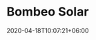 ---
title: "Bombeo Solar"
date: 2020-04-18T10:07:21+06:00
# post image
image: "images/blog/post-1.jpg"
# meta description
description: "This is meta description"
type: energias-renovables/bombeo-solar
# post draft
draft: false
menu:
  main:
    parent: "energias renovables"
    weight: 2
banner:
  title: Bombeo Solar
  image: /images/banner_bombeo_solar.png
  content: Bomba hidraulica alimentada de forma directa por paneles solares fotovoltaicos, disfrutá del agua todos los días del año, sin instalaciones  fijas, libres de mantenimiento. 



  button:
    enable: true
    label: ¿Dudas? escribinos
    link: contact

cards:
  - title: TECNO 800
    image: "/images/covac.png"
    content: "Este equipo está diseñado y fabricado en su totalidad por Tecnotrol SRL en Comodoro Rivadavia. El TECNO-800 fue probado en condiciones climáticas extremas y ha demostrando una resistencia sin precedentes para este tipo de productos. Su rendimiento, satisface  los requerimientos de electricidad básicos de una vivienda rural en 220V o 24V: TV, radio, iluminación y permite operar electrodomésticos con uso racional de la energía."
    button:
      enable: false
      label: Ver más información
      link: "#"
  - title: TECNO 800
    image: "/images/covac.png"
    content: "Este equipo está diseñado y fabricado en su totalidad por Tecnotrol SRL en Comodoro Rivadavia. El TECNO-800 fue probado en condiciones climáticas extremas y ha demostrando una resistencia sin precedentes para este tipo de productos. Su rendimiento, satisface  los requerimientos de electricidad básicos de una vivienda rural en 220V o 24V: TV, radio, iluminación y permite operar electrodomésticos con uso racional de la energía."
    button:
      enable: false
      label: Ver más información
      link: "#"
  - title: TECNO 800
    image: "/images/covac.png"
    content: "Este equipo está diseñado y fabricado en su totalidad por Tecnotrol SRL en Comodoro Rivadavia. El TECNO-800 fue probado en condiciones climáticas extremas y ha demostrando una resistencia sin precedentes para este tipo de productos. Su rendimiento, satisface  los requerimientos de electricidad básicos de una vivienda rural en 220V o 24V: TV, radio, iluminación y permite operar electrodomésticos con uso racional de la energía."
    button:
      enable: false
      label: Ver más información
      link: "#"


table:
  title: "Títulito"
  cols:
    - ""
    - Tecno 800
    - Tecno 1200
    - Tecno 2000

  rows:
    - row:
      - Diámetro del rotor
      - Mark
      - Otto
      - mdo

    - row:
      - Montaje
      - Jacob
      - Thornton
      - "@fat"

    - row:
      - Velocidad de Arranque
      - Jacob
      - Thornton
      - "@fat"

    - row:
      - Regulador de Carga
      - Jacob
      - Thornton
      - "@fat"

    - row:
      - Generador
      - Jacob
      - Thornton
      - "@fat"

    - row:
      - Aspas
      - Jacob
      - Thornton
      - "@fat"

    - row:
      - Protección por velocidad excesiva
      - Jacob
      - Thornton
      - "@fat"
---
